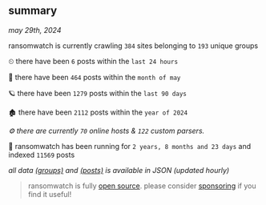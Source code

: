 
## summary
_may 29th, 2024_

ransomwatch is currently crawling `384` sites belonging to `193` unique groups

⏲ there have been `6` posts within the `last 24 hours`

🦈 there have been `464` posts within the `month of may`

🪐 there have been `1279` posts within the `last 90 days`

🏚 there have been `2112` posts within the `year of 2024`

_⚙️ there are currently `70` online hosts & `122` custom parsers._

🦕 ransomwatch has been running for `2 years, 8 months and 23 days` and indexed `11569` posts

_all data  [(groups)](http://ransomwhat.telemetry.ltd/groups) and [(posts)](http://ransomwhat.telemetry.ltd/posts) is available in JSON (updated hourly)_

> ransomwatch is fully [open source](https://github.com/joshhighet/ransomwatch#ransomwatch--). please consider [sponsoring](https://github.com/sponsors/joshhighet) if you find it useful!

